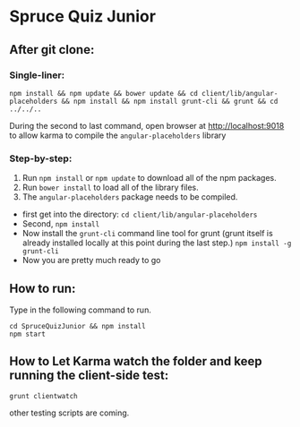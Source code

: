 Spruce Quiz Junior
=================

## After git clone:

### Single-liner:
    npm install && npm update && bower update && cd client/lib/angular-placeholders && npm install && npm install grunt-cli && grunt && cd ../../..

During the second to last command, open browser at [http://localhost:9018](http://localhost:9018)
to allow karma to compile the `angular-placeholders` library

### Step-by-step:
1. Run `npm install` or `npm update` to download all of the npm packages.
2. Run `bower install` to load all of the library files.
3. The `angular-placeholders` package needs to be compiled.
  * first get into the directory:
          ```cd client/lib/angular-placeholders```
  * Second, `npm install`
  * Now install the `grunt-cli` command line tool for grunt (grunt itself is already installed locally at this point during the last step.)
          ```npm install -g grunt-cli```
  * Now you are pretty much ready to go

## How to run:

Type in the following command to run. 

    cd SpruceQuizJunior && npm install
    npm start

## How to Let Karma watch the folder and keep running the client-side test:

    grunt clientwatch

other testing scripts are coming.
